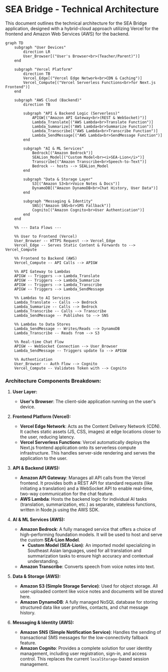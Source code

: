 # SEA Bridge - Technical Architecture

This document outlines the technical architecture for the SEA Bridge application, designed with a hybrid-cloud approach utilizing Vercel for the frontend and Amazon Web Services (AWS) for the backend.

```mermaid
graph TD
    subgraph "User Devices"
        direction LR
        User_Browser[("User's Browser<br>(Teacher/Parent)")]
    end

    subgraph "Vercel Platform"
        direction TB
        Vercel_Edge[("Vercel Edge Network<br>CDN & Caching")]
        Vercel_Compute[("Vercel Serverless Functions<br>for Next.js Frontend")]
    end

    subgraph "AWS Cloud (Backend)"
        direction TB

        subgraph "API & Backend Logic (Serverless)"
            APIGW[("Amazon API Gateway<br>(REST & WebSocket)")]
            Lambda_Translate[("AWS Lambda<br>Translate Function")]
            Lambda_Summarize[("AWS Lambda<br>Summarize Function")]
            Lambda_Transcribe[("AWS Lambda<br>Transcribe Function")]
            Lambda_SendMessage[("AWS Lambda<br>SendMessage Function")]
        end

        subgraph "AI & ML Services"
            Bedrock[("Amazon Bedrock")]
            SEALion_Model[("Custom Model<br><i>SEA-Lion</i>")]
            Transcribe[("Amazon Transcribe<br>Speech-to-Text")]
            Bedrock -- hosts --> SEALion_Model
        end

        subgraph "Data & Storage Layer"
            S3[("Amazon S3<br>Voice Notes & Docs")]
            DynamoDB[("Amazon DynamoDB<br>Chat History, User Data")]
        end

        subgraph "Messaging & Identity"
            SNS[("Amazon SNS<br>SMS Fallback")]
            Cognito[("Amazon Cognito<br>User Authentication")]
        end
    end

    %% --- Data Flows ---

    %% User to Frontend (Vercel)
    User_Browser -- HTTPS Request --> Vercel_Edge
    Vercel_Edge -- Serves Static Content & Forwards to --> Vercel_Compute

    %% Frontend to Backend (AWS)
    Vercel_Compute -- API Calls --> APIGW

    %% API Gateway to Lambdas
    APIGW -- Triggers --> Lambda_Translate
    APIGW -- Triggers --> Lambda_Summarize
    APIGW -- Triggers --> Lambda_Transcribe
    APIGW -- Triggers --> Lambda_SendMessage

    %% Lambdas to AI Services
    Lambda_Translate -- Calls --> Bedrock
    Lambda_Summarize -- Calls --> Bedrock
    Lambda_Transcribe -- Calls --> Transcribe
    Lambda_SendMessage -- Publishes to --> SNS

    %% Lambdas to Data Stores
    Lambda_SendMessage -- Writes/Reads --> DynamoDB
    Lambda_Transcribe -- Reads from --> S3

    %% Real-time Chat Flow
    APIGW -- WebSocket Connection --> User_Browser
    Lambda_SendMessage -- Triggers update to --> APIGW

    %% Authentication
    User_Browser -- Auth Flow --> Cognito
    Vercel_Compute -- Validates Token with --> Cognito
```

### Architecture Components Breakdown:

1.  **User Layer:**
    *   **User's Browser**: The client-side application running on the user's device.

2.  **Frontend Platform (Vercel):**
    *   **Vercel Edge Network**: Acts as the Content Delivery Network (CDN). It caches static assets (JS, CSS, images) at edge locations closer to the user, reducing latency.
    *   **Vercel Serverless Functions**: Vercel automatically deploys the Next.js frontend application onto its serverless compute infrastructure. This handles server-side rendering and serves the application to the user.

3.  **API & Backend (AWS):**
    *   **Amazon API Gateway**: Manages all API calls from the Vercel frontend. It provides both a REST API for standard requests (like initiating a translation) and a WebSocket API to enable real-time, two-way communication for the chat feature.
    *   **AWS Lambda**: Hosts the backend logic for individual AI tasks (translation, summarization, etc.) as separate, stateless functions, written in Node.js using the AWS SDK.

4.  **AI & ML Services (AWS):**
    *   **Amazon Bedrock**: A fully managed service that offers a choice of high-performing foundation models. It will be used to host and serve the custom **SEA-Lion Model**.
        *   **Custom Model (SEA-Lion)**: An imported model specializing in Southeast Asian languages, used for all translation and summarization tasks to ensure high accuracy and contextual understanding.
    *   **Amazon Transcribe**: Converts speech from voice notes into text.

5.  **Data & Storage (AWS):**
    *   **Amazon S3 (Simple Storage Service)**: Used for object storage. All user-uploaded content like voice notes and documents will be stored here.
    *   **Amazon DynamoDB**: A fully managed NoSQL database for storing structured data like user profiles, contacts, and chat message history.

6.  **Messaging & Identity (AWS):**
    *   **Amazon SNS (Simple Notification Service)**: Handles the sending of transactional SMS messages for the low-connectivity fallback feature.
    *   **Amazon Cognito**: Provides a complete solution for user identity management, including user registration, sign-in, and access control. This replaces the current `localStorage`-based session management.
```
